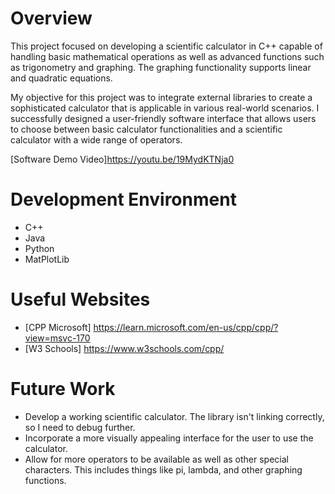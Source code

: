 # Overview
This project focused on developing a scientific calculator in C++ capable of handling basic mathematical operations as well as advanced functions such as trigonometry and graphing. The graphing functionality supports linear and quadratic equations.

My objective for this project was to integrate external libraries to create a sophisticated calculator that is applicable in various real-world scenarios. I successfully designed a user-friendly software interface that allows users to choose between basic calculator functionalities and a scientific calculator with a wide range of operators.

[Software Demo Video]https://youtu.be/19MydKTNja0

# Development Environment

- C++
- Java
- Python
- MatPlotLib

# Useful Websites

- [CPP Microsoft] https://learn.microsoft.com/en-us/cpp/cpp/?view=msvc-170
- [W3 Schools] https://www.w3schools.com/cpp/

# Future Work

- Develop a working scientific calculator. The library isn't linking correctly, so I need to debug further.
- Incorporate a more visually appealing interface for the user to use the calculator.
- Allow for more operators to be available as well as other special characters. This includes things like pi, lambda, and other graphing functions.